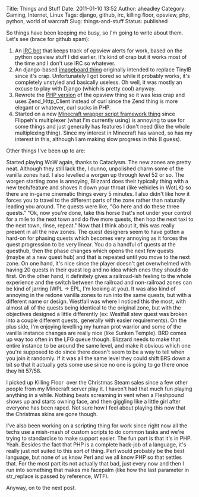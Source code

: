 Title: Things and Stuff
Date: 2011-01-10 13:52
Author: aheadley
Category: Gaming, Internet, Linux
Tags: django, github, irc, killing floor, opsview, php, python, world of warcraft
Slug: things-and-stuff
Status: published

So things have been keeping me busy, so I'm going to write about them.
Let's see (brace for github spam):

1.  An [IRC bot](https://github.com/aheadley/python-opsview-ircbot) that
    keeps track of opsview alerts for work, based on the python opsview
    stuff I did earlier. It's kind of crap but it works most of the time
    and I don't use IRC so whatever.
2.  An django-based [imageboard thing](https://github.com/aheadley/dibs)
    originally intended to replace TinyIB since it's crap. Unfortunately
    I got bored so while it probably works, it's completely unstyled and
    basically useless. Oh well, it was mostly an excuse to play with
    Django (which is pretty cool) anyway.
3.  Rewrote the [PHP
    version](https://github.com/aheadley/php-libopsview) of the opsview
    thing so it was less crap and uses Zend\_Http\_Client instead of
    curl since the Zend thing is more elegant or whatever, curl sucks in
    PHP.
4.  Started on a new [Minecraft wrapper script framework
    thing](https://github.com/aheadley/pynecraft) since Flippeh's
    multiplexer (what I'm currently using) is annoying to use for some
    things and just generally has features I don't need (like the whole
    multiplexing thing). Since my interest in Minecraft has waned, so
    has my interest in this, although I am making slow progress in this
    (I guess).

Other things I've been up to are:

Started playing WoW again, thanks to Cataclysm. The new zones are pretty
neat. Although they still lack the, I dunno, unpolished charm some of
the vanilla zones had. I also levelled a worgen up through level 52 or
so. The worgen starting zone is annoying, Blizzard does their typically
thing with a new tech/feature and shoves it down your throat (like
vehicles in WotLK) so there are in-game cinematic things every 5
minutes. I also didn't like how it forces you to travel to the different
parts of the zone rather than naturally leading you around. The quests
were like, "Go here and do these three quests." "Ok, now you're done,
take this horse that's not under your control for a mile to the next
town and do five more quests, then hop the next taxi to the next town,
rinse, repeat." Now that I think about it, this was really present in
all the new zones. The quest designers seem to have gotten a hard-on for
phasing quests which becomes very annoying as it forces the quest
progression to be very linear. You do a handful of quests at the
questhub, then the phase changes which opens the next few quests (maybe
at a new quest hub) and that is repeated until you move to the next
zone. On one hand, it's nice since the player doesn't get overwhelmed
with having 20 quests in their quest log and no idea which ones they
should do first. On the other hand, it definitely gives a railroad-ish
feeling to the whole experience and the switch between the railroad and
non-railroad zones can be kind of jarring (WPL -\> EPL, I'm looking at
you). It was also kind of annoying in the redone vanilla zones to run
into the same quests, but with a different name or design. Westfall was
where I noticed this the most, with almost all of the quests being
identical to the original zone, but with the objectives designed a
little differently (ex: Westfall stew quest was broken into a couple
different quests, generally with easier requirements). On the plus side,
I'm enjoying levelling my human prot warrior and some of the vanilla
instance changes are really nice (like Sunken Temple). BRD comes up way
too often in the LFG queue though. Blizzard needs to make that entire
instance to be around the same level, and make it obvious which one
you're supposed to do since there doesn't seem to be a way to tell when
you join it randomly. If it was all the same level they could shift BRS
down a bit so that it actually gets some use since no one is going to go
there once they hit 57/58.

I picked up Killing Floor  over the Christmas Steam sales since a few
other people from my Minecraft server play it. I haven't had that much
fun playing anything in a while. Nothing beats screaming in vent when a
Fleshpound shows up and starts owning face, and then giggling like a
little girl after everyone has been raped. Not sure how I feel about
playing this now that the Christmas skins are gone though.

I've also been working on a scripting thing for work since right now all
the techs use a mish-mash of custom scripts to do common tasks and we're
trying to standardise to make support easier. The fun part is that it's
in PHP. Yeah. Besides the fact that PHP is a complete hack-job of a
language, it's really just not suited to this sort of thing. Perl would
probably be the best language, but none of us know Perl and we all know
PHP so that settles that. For the most part its not actually that bad,
just every now and then I run into something that makes me facepalm
(like how the last parameter in str\_replace is passed by reference,
WTF).

Anyway, on to the next post.
